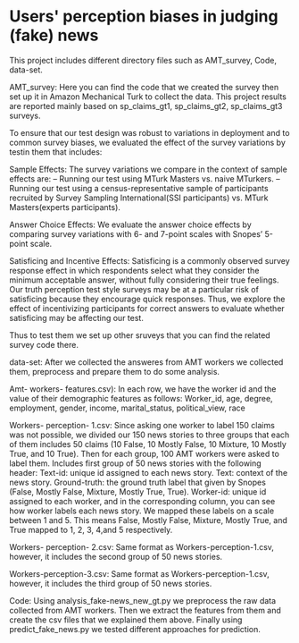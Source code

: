 # Users' perception biases in judging (fake) news


This project includes different directory files such as AMT_survey, Code, data-set.

AMT_survey:
Here you can find the code that we created the survey then set up it in Amazon Mechanical Turk to collect the data.
This project results are reported mainly based on sp_claims_gt1, sp_claims_gt2, sp_claims_gt3 surveys.

To ensure that our test design was robust to variations in deployment and to common survey biases, 
we evaluated the effect of the survey variations by testin them that includes: 

Sample Effects: The survey variations we compare in the context of sample effects are: – Running our test using MTurk Masters vs. naive MTurkers.
– Running our test using a census-representative sample of participants recruited by Survey Sampling International(SSI participants) vs. MTurk Masters(experts participants).

Answer Choice Effects: We evaluate the answer choice effects by comparing survey variations with 6- and 7-point scales with Snopes’ 5-point scale.

Satisficing and Incentive Effects: Satisficing is a commonly observed survey response effect in which respondents select what they consider the minimum acceptable answer, 
without fully considering their true feelings. 
Our truth perception test style surveys may be at a particular risk of satisficing because they encourage quick responses. 
Thus, we explore the effect of incentivizing participants for correct answers to evaluate whether satisficing may be affecting our test.

Thus to test them we set up other sruveys that you can find the related survey code there.


data-set:
After we collected the answeres from AMT workers we collected them, preprocess and prepare them to do some analysis.

Amt- workers- features.csv):
In each row, we have the worker id and the value of their demographic features as follows:
 Worker_id, age, degree, employment, gender, income, marital_status, political_view, race
 
Workers- perception- 1.csv:
Since asking one worker to label 150 claims was not possible, we divided our 150 news stories to three groups that each of them includes
50 claims (10 False, 10 Mostly False, 10 Mixture, 10 Mostly True, and 10 True). Then for each group, 100 AMT workers were asked to label them.
Includes first group of 50 news stories with the following header:
Text-id: unique id assigned to each news story.
Text: context of the news story.
Ground-truth: the ground truth label that given by Snopes (False, Mostly False, Mixture, Mostly True, True).
Worker-id: unique id assigned to each worker, and in the corresponding column, you can see how worker labels each news story.
We mapped these labels on a scale between 1 and 5. This means False, Mostly False, Mixture, Mostly True, and True mapped to 1, 2, 3, 4,and 5 respectively.

Workers- perception- 2.csv:
Same format as Workers-perception-1.csv, however, it includes the second group of 50 news stories.

Workers-perception-3.csv:
Same format as Workers-perception-1.csv, however, it includes the third group of 50 news stories.

Code:
Using analysis_fake-news_new_gt.py we preprocess the raw data collected from AMT workers. 
Then we extract the features from them and create the csv files that we explained them above.
Finally using predict_fake_news.py we tested different approaches for prediction.
 
 

